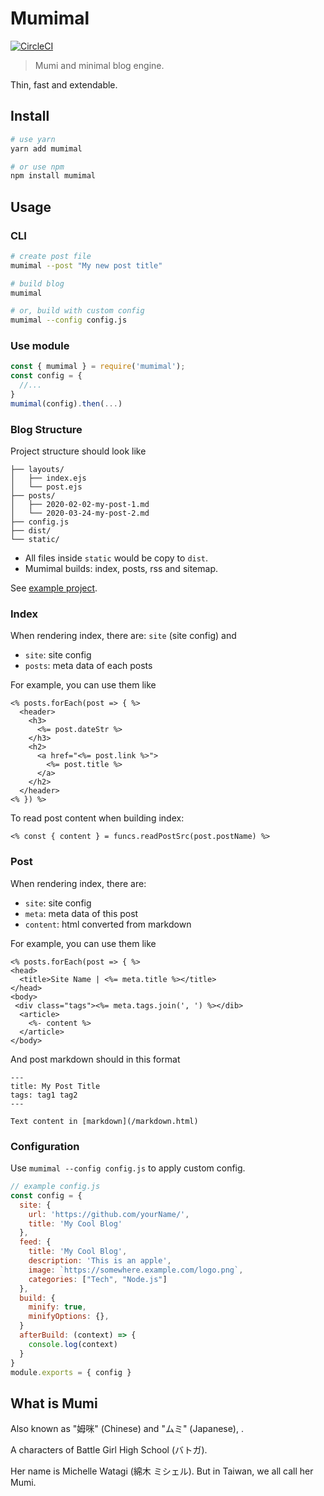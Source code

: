 # Mumimal

[![CircleCI](https://circleci.com/gh/wabilin/mumimal.svg?style=shield)](https://circleci.com/gh/wabilin/mumimal)

> Mumi and minimal blog engine.

Thin, fast and extendable.

## Install
```sh
# use yarn
yarn add mumimal

# or use npm
npm install mumimal
```

## Usage

### CLI
```sh
# create post file
mumimal --post "My new post title"

# build blog
mumimal

# or, build with custom config
mumimal --config config.js
```

### Use module
```js
const { mumimal } = require('mumimal');
const config = {
  //...
}
mumimal(config).then(...)
```

### Blog Structure

Project structure should look like
```
├── layouts/
│   ├── index.ejs
│   └── post.ejs
├── posts/
│   ├── 2020-02-02-my-post-1.md
│   └── 2020-03-24-my-post-2.md
├── config.js
├── dist/
└── static/
```

- All files inside `static` would be copy to `dist`.
- Mumimal builds: index, posts, rss and sitemap.

See [example project](https://github.com/wabilin/wabilin.github.io).

### Index
When rendering index, there are: `site` (site config) and
- `site`: site config
- `posts`: meta data of each posts

For example, you can use them like
```ejs
<% posts.forEach(post => { %>
  <header>
    <h3>
      <%= post.dateStr %>
    </h3>
    <h2>
      <a href="<%= post.link %>">
        <%= post.title %>
      </a>
    </h2>
  </header>
<% }) %>
```

To read post content when building index:
```ejs
<% const { content } = funcs.readPostSrc(post.postName) %>
```

### Post
When rendering index, there are:
- `site`: site config
- `meta`: meta data of this post
- `content`: html converted from markdown

For example, you can use them like
```ejs
<% posts.forEach(post => { %>
<head>
  <title>Site Name | <%= meta.title %></title>
</head>
<body>
 <div class="tags"><%= meta.tags.join(', ') %></dib>
  <article>
    <%- content %>
  </article>
</body>
```

And post markdown should in this format
```
---
title: My Post Title
tags: tag1 tag2
---

Text content in [markdown](/markdown.html)
```

### Configuration
Use `mumimal --config config.js` to apply custom config.

```js
// example config.js
const config = {
  site: {
    url: 'https://github.com/yourName/',
    title: 'My Cool Blog'
  },
  feed: {
    title: 'My Cool Blog',
    description: 'This is an apple',
    image: `https://somewhere.example.com/logo.png`,
    categories: ["Tech", "Node.js"]
  },
  build: {
    minify: true,
    minifyOptions: {},
  }
  afterBuild: (context) => {
    console.log(context)
  }
}
module.exports = { config }
```

## What is Mumi

Also known as "姆咪" (Chinese) and "ムミ" (Japanese), .

A characters of Battle Girl High School (バトガ).

Her name is Michelle Watagi (綿木 ミシェル).
But in Taiwan, we all call her Mumi.
